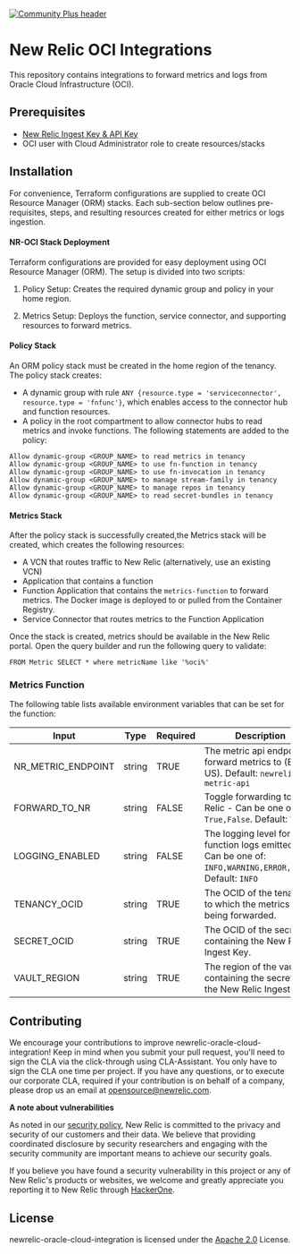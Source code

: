 [![Community Plus header](https://github.com/newrelic/opensource-website/raw/master/src/images/categories/Community_Plus.png)](https://opensource.newrelic.com/oss-category/#community-plus)

# New Relic OCI Integrations

This repository contains integrations to forward metrics and logs from Oracle Cloud Infrastructure (OCI).

## Prerequisites

* [New Relic Ingest Key & API Key](https://docs.newrelic.com/docs/apis/intro-apis/new-relic-api-keys/#license-key)
* OCI user with Cloud Administrator role to create resources/stacks

## Installation

For convenience, Terraform configurations are supplied to create OCI Resource Manager (ORM) stacks. Each sub-section below outlines pre-requisites, steps, and resulting resources created for either metrics or logs ingestion.

#### NR-OCI Stack Deployment

Terraform configurations are provided for easy deployment using OCI Resource Manager (ORM). The setup is divided into two scripts:

1. Policy Setup: Creates the required dynamic group and policy in your home region.

2. Metrics Setup: Deploys the function, service connector, and supporting resources to forward metrics.

#### Policy Stack

An ORM policy stack must be created in the home region of the tenancy. The policy stack creates:

* A dynamic group with rule `ANY {resource.type = 'serviceconnector', resource.type = 'fnfunc'}`, which enables access to the connector hub and function resources.
* A policy in the root compartment to allow connector hubs to read metrics and invoke functions. The following statements are added to the policy:

```
Allow dynamic-group <GROUP_NAME> to read metrics in tenancy
Allow dynamic-group <GROUP_NAME> to use fn-function in tenancy
Allow dynamic-group <GROUP_NAME> to use fn-invocation in tenancy
Allow dynamic-group <GROUP_NAME> to manage stream-family in tenancy
Allow dynamic-group <GROUP_NAME> to manage repos in tenancy
Allow dynamic-group <GROUP_NAME> to read secret-bundles in tenancy
```

#### Metrics Stack

After the policy stack is successfully created,the Metrics stack will be created, which creates the following resources:

* A VCN that routes traffic to New Relic (alternatively, use an existing VCN)
* Application that contains a function
* Function Application that contains the `metrics-function` to forward metrics. The Docker image is deployed to or pulled from the Container Registry.
* Service Connector that routes metrics to the Function Application


Once the stack is created, metrics should be available in the New Relic portal. Open the query builder and run the following query to validate:

```
FROM Metric SELECT * where metricName like '%oci%'
```

### Metrics Function

The following table lists available environment variables that can be set for the function:

| Input | Type | Required | Description
| ----- | ---- |----------| -----------
| NR_METRIC_ENDPOINT | string | TRUE     | The metric api endpoint to forward metrics to (EU or US). Default: `newrelic-metric-api`
| FORWARD_TO_NR | string | FALSE    | Toggle forwarding to New Relic - Can be one of: `True,False`. Default: `True`
| LOGGING_ENABLED | string | FALSE    | The logging level for function logs emitted - Can be one of: `INFO,WARNING,ERROR,DEBUG`. Default: `INFO`
| TENANCY_OCID | string | TRUE     | The OCID of the tenancy to which the metrics are being forwarded.
|SECRET_OCID | string | TRUE     | The OCID of the secret containing the New Relic Ingest Key.
|VAULT_REGION | string | TRUE     | The region of the vault containing the secret with the New Relic Ingest Key.


## Contributing

We encourage your contributions to improve newrelic-oracle-cloud-integration! Keep in mind when you submit your pull request, you'll need to sign the CLA via the click-through using CLA-Assistant. You only have to sign the CLA one time per project. If you have any questions, or to execute our corporate CLA, required if your contribution is on behalf of a company, please drop us an email at opensource@newrelic.com.

**A note about vulnerabilities**

As noted in our [security policy](../../security/policy), New Relic is committed to the privacy and security of our customers and their data. We believe that providing coordinated disclosure by security researchers and engaging with the security community are important means to achieve our security goals.

If you believe you have found a security vulnerability in this project or any of New Relic's products or websites, we welcome and greatly appreciate you reporting it to New Relic through [HackerOne](https://hackerone.com/newrelic).

## License

newrelic-oracle-cloud-integration is licensed under the [Apache 2.0](http://apache.org/licenses/LICENSE-2.0.txt) License.
